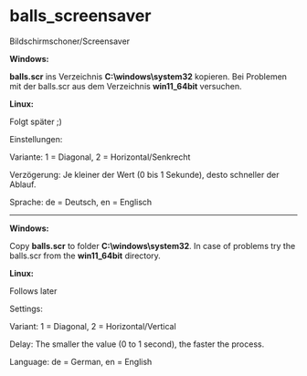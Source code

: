 # balls_screensaver
Bildschirmschoner/Screensaver

**Windows:**

**balls.scr** ins Verzeichnis **C:\windows\system32** kopieren. Bei Problemen mit der balls.scr aus dem Verzeichnis **win11_64bit** versuchen.

**Linux:**

Folgt später ;)



Einstellungen:

Variante: 1 = Diagonal, 2 = Horizontal/Senkrecht

Verzögerung: Je kleiner der Wert (0 bis 1 Sekunde), desto schneller der Ablauf.

Sprache: de = Deutsch, en = Englisch


---------------------------------------


**Windows:**

Copy **balls.scr** to folder **C:\windows\system32**. In case of problems try the balls.scr from the **win11_64bit** directory.

**Linux:**

Follows later


Settings:

Variant: 1 = Diagonal, 2 = Horizontal/Vertical

Delay: The smaller the value (0 to 1 second), the faster the process.

Language: de = German, en = English
